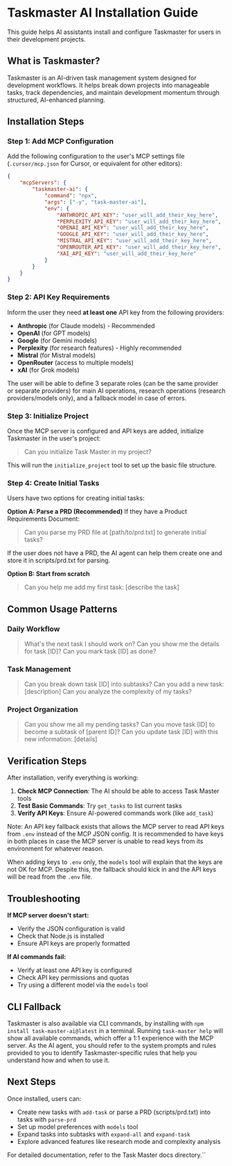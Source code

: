 # Taskmaster AI Installation Guide

This guide helps AI assistants install and configure Taskmaster for users in their development projects.

## What is Taskmaster?

Taskmaster is an AI-driven task management system designed for development workflows. It helps break down projects into manageable tasks, track dependencies, and maintain development momentum through structured, AI-enhanced planning.

## Installation Steps

### Step 1: Add MCP Configuration

Add the following configuration to the user's MCP settings file (`.cursor/mcp.json` for Cursor, or equivalent for other editors):

```json
{
	"mcpServers": {
		"taskmaster-ai": {
			"command": "npx",
			"args": ["-y", "task-master-ai"],
			"env": {
				"ANTHROPIC_API_KEY": "user_will_add_their_key_here",
				"PERPLEXITY_API_KEY": "user_will_add_their_key_here",
				"OPENAI_API_KEY": "user_will_add_their_key_here",
				"GOOGLE_API_KEY": "user_will_add_their_key_here",
				"MISTRAL_API_KEY": "user_will_add_their_key_here",
				"OPENROUTER_API_KEY": "user_will_add_their_key_here",
				"XAI_API_KEY": "user_will_add_their_key_here"
			}
		}
	}
}
```

### Step 2: API Key Requirements

Inform the user they need **at least one** API key from the following providers:

- **Anthropic** (for Claude models) - Recommended
- **OpenAI** (for GPT models)
- **Google** (for Gemini models)
- **Perplexity** (for research features) - Highly recommended
- **Mistral** (for Mistral models)
- **OpenRouter** (access to multiple models)
- **xAI** (for Grok models)

The user will be able to define 3 separate roles (can be the same provider or separate providers) for main AI operations, research operations (research providers/models only), and a fallback model in case of errors.

### Step 3: Initialize Project

Once the MCP server is configured and API keys are added, initialize Taskmaster in the user's project:

> Can you initialize Task Master in my project?

This will run the `initialize_project` tool to set up the basic file structure.

### Step 4: Create Initial Tasks

Users have two options for creating initial tasks:

**Option A: Parse a PRD (Recommended)**
If they have a Product Requirements Document:

> Can you parse my PRD file at [path/to/prd.txt] to generate initial tasks?

If the user does not have a PRD, the AI agent can help them create one and store it in scripts/prd.txt for parsing.

**Option B: Start from scratch**

> Can you help me add my first task: [describe the task]

## Common Usage Patterns

### Daily Workflow

> What's the next task I should work on?
> Can you show me the details for task [ID]?
> Can you mark task [ID] as done?

### Task Management

> Can you break down task [ID] into subtasks?
> Can you add a new task: [description]
> Can you analyze the complexity of my tasks?

### Project Organization

> Can you show me all my pending tasks?
> Can you move task [ID] to become a subtask of [parent ID]?
> Can you update task [ID] with this new information: [details]

## Verification Steps

After installation, verify everything is working:

1. **Check MCP Connection**: The AI should be able to access Task Master tools
2. **Test Basic Commands**: Try `get_tasks` to list current tasks
3. **Verify API Keys**: Ensure AI-powered commands work (like `add_task`)

Note: An API key fallback exists that allows the MCP server to read API keys from `.env` instead of the MCP JSON config. It is recommended to have keys in both places in case the MCP server is unable to read keys from its environment for whatever reason.

When adding keys to `.env` only, the `models` tool will explain that the keys are not OK for MCP. Despite this, the fallback should kick in and the API keys will be read from the `.env` file.

## Troubleshooting

**If MCP server doesn't start:**

- Verify the JSON configuration is valid
- Check that Node.js is installed
- Ensure API keys are properly formatted

**If AI commands fail:**

- Verify at least one API key is configured
- Check API key permissions and quotas
- Try using a different model via the `models` tool

## CLI Fallback

Taskmaster is also available via CLI commands, by installing with `npm install task-master-ai@latest` in a terminal. Running `task-master help` will show all available commands, which offer a 1:1 experience with the MCP server. As the AI agent, you should refer to the system prompts and rules provided to you to identify Taskmaster-specific rules that help you understand how and when to use it.

## Next Steps

Once installed, users can:

- Create new tasks with `add-task` or parse a PRD (scripts/prd.txt) into tasks with `parse-prd`
- Set up model preferences with `models` tool
- Expand tasks into subtasks with `expand-all` and `expand-task`
- Explore advanced features like research mode and complexity analysis

For detailed documentation, refer to the Task Master docs directory.``

